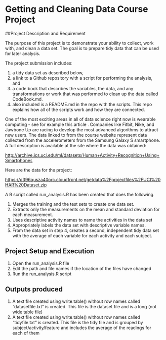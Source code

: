 # Getting and Cleaning Data Course Project


##Project Description and Requirement

The purpose of this project is to demonstrate your ability to collect, work with, and clean a data set. The goal is to prepare tidy data that can be used for later analysis. 

The project submission includes:
 
1.	a tidy data set as described below, 
2.	a link to a Github repository with a script for performing the analysis, and 
3.	a code book that describes the variables, the data, and any transformations or work that was performed to clean up the data called CodeBook.md. 
4.	also included is a README.md in the repo with the scripts. This repo explains how all of the scripts work and how they are connected.

One of the most exciting areas in all of data science right now is wearable computing - see for example this article . Companies like Fitbit, Nike, and Jawbone Up are racing to develop the most advanced algorithms to attract new users. The data linked to from the course website represent data collected from the accelerometers from the Samsung Galaxy S smartphone. A full description is available at the site where the data was obtained: 

http://archive.ics.uci.edu/ml/datasets/Human+Activity+Recognition+Using+Smartphones 

Here are the data for the project: 

https://d396qusza40orc.cloudfront.net/getdata%2Fprojectfiles%2FUCI%20HAR%20Dataset.zip 

 A R script called run_analysis.R has been created that does the following. 
1.	Merges the training and the test sets to create one data set.
2.	Extracts only the measurements on the mean and standard deviation for each measurement. 
3.	Uses descriptive activity names to name the activities in the data set
4.	Appropriately labels the data set with descriptive variable names. 
5.	From the data set in step 4, creates a second, independent tidy data set with the average of each variable for each activity and each subject.

## Project Setup and Execution

1.	Open the run_analysis.R file
2.	Edit the path and file names if the location of the files have changed
3.	Run the run_analysis.R script


## Outputs produced
1.	A text file created using write.table() without row names called “datasetfile.txt” is created. This file is the dataset file and is a long (not wide table file)
2.	 A text file created using write.table() without row names called “tidyfile.txt” is created. This file is the tidy file and is grouped by subject/activity/feature and includes the average of the readings for each of them




